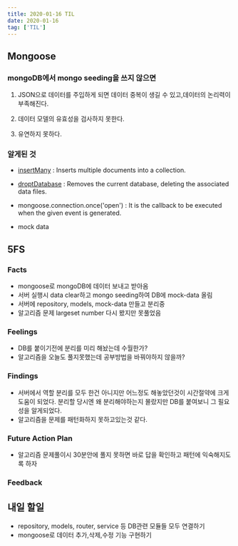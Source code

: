 ```yaml
---
title: 2020-01-16 TIL
date: 2020-01-16
tag: ['TIL']
---
```


## Mongoose

### mongoDB에서 mongo seeding을 쓰지 않으면

1. JSON으로 데이터를 주입하게 되면 데이터 중복이 생길 수 있고,데이터의 논리력이 부족해진다.

2. 데이터 모델의 유효성을 검사하지 못한다.

3. 유연하지 못하다.

### 알게된 것

- [insertMany](https://docs.mongodb.com/manual/reference/method/db.collection.insertMany/) : Inserts multiple documents into a collection.

- [droptDatabase](https://docs.mongodb.com/manual/reference/method/db.dropDatabase/) : Removes the current database, deleting the associated data files.

- mongoose.connection.once('open') : It is the callback to be executed when the given event is generated.

- mock data

## 5FS

### Facts

- mongoose로 mongoDB에 데이터 보내고 받아옴
- 서버 실행시 data clear하고 mongo seeding하여 DB에 mock-data 올림
- 서버에 repository, models, mock-data 만들고 분리중
- 알고리즘 문제 largeset number 다시 봤지만 못풀었음

### Feelings

- DB를 붙이기전에 분리를 미리 해놨는데 수월한가?
- 알고리즘을 오늘도 풀지못했는데 공부방법을 바꿔야하지 않을까?

### Findings

- 서버에서 역할 분리를 모두 한건 아니지만 어느정도 해놓았던것이 시간절약에 크게 도움이 되었다. 분리할 당시엔 왜 분리해야하는지 몰랐지만 DB를 붙여보니 그 필요성을 알게되었다.
- 알고리즘을 문제를 패턴화하지 못하고있는것 같다.

### Future Action Plan

- 알고리즘 문제풀이시 30분안에 풀지 못하면 바로 답을 확인하고 패턴에 익숙해지도록 하자

### Feedback

## 내일 할일

- repository, models, router, service 등 DB관련 모듈들 모두 연결하기
- mongoose로 데이터 추가,삭제,수정 기능 구현하기
